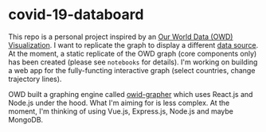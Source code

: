 # covid-19-databoard

This repo is a personal project inspired by an [Our World Data (OWD) Visualization](https://ourworldindata.org/grapher/covid-confirmed-cases-since-100th-case). I want to replicate the graph to display a different [data source](https://github.com/CSSEGISandData/COVID-19). At the moment, a static replicate of the OWD graph (core components only) has been created (please see `notebooks` for details). I'm working on building a web app for the fully-functing interactive graph (select countries, change trajectory lines).  

OWD built a graphing engine called [owid-grapher](https://github.com/owid/owid-grapher) which uses React.js and Node.js under the hood. What I'm aiming for is less complex. At the moment, I'm thinking of using Vue.js, Express.js, Node.js and maybe MongoDB.


